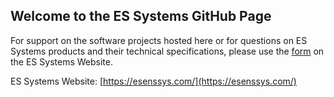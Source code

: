 ## Welcome to the ES Systems GitΗub Page




For support on the software projects hosted here or for questions on ES Systems products and their technical specifications, please use the [form](https://esenssys.com/technical-assistance/) on the ES Systems Website.




ES Systems Website: [https://esenssys.com/](https://esenssys.com/)
